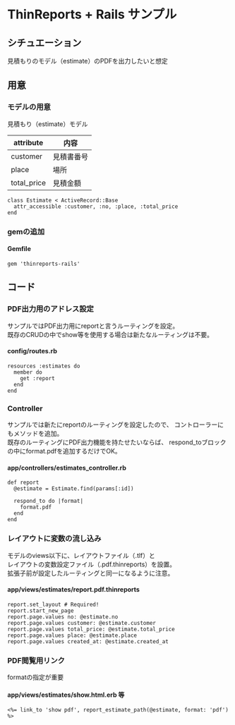 # ThinReports + Rails サンプル

## シチュエーション
見積もりのモデル（estimate）のPDFを出力したいと想定

## 用意

### モデルの用意
見積もり（estimate）モデル

|attribute|内容|
| --- | ----|
|customer|見積書番号|
|place|場所|
|total_price|見積金額|  

```
class Estimate < ActiveRecord::Base
  attr_accessible :customer, :no, :place, :total_price
end
```

### gemの追加
#### Gemfile
```
gem 'thinreports-rails'
```

## コード

### PDF出力用のアドレス設定
サンプルではPDF出力用にreportと言うルーティングを設定。  
既存のCRUDの中でshow等を使用する場合は新たなルーティングは不要。

#### config/routes.rb
```
resources :estimates do
  member do
    get :report
  end
end
```

### Controller
サンプルでは新たにreportのルーティングを設定したので、
コントローラーにもメソッドを追加。  
既存のルーティングにPDF出力機能を持たせたいならば、
respond_toブロックの中にformat.pdfを追加するだけでOK。
#### app/controllers/estimates_controller.rb
```
def report
  @estimate = Estimate.find(params[:id])

  respond_to do |format|
    format.pdf
  end
end
```

### レイアウトに変数の流し込み
モデルのviews以下に、レイアウトファイル（.tlf）と  
レイアウトの変数設定ファイル（.pdf.thinreports）を設置。  
拡張子前が設定したルーティングと同一になるように注意。

#### app/views/estimates/report.pdf.thinreports
```
report.set_layout # Required!
report.start_new_page
report.page.values no: @estimate.no
report.page.values customer: @estimate.customer
report.page.values total_price: @estimate.total_price
report.page.values place: @estimate.place
report.page.values created_at: @estimate.created_at
```

### PDF閲覧用リンク
formatの指定が重要

#### app/views/estimates/show.html.erb 等
```
<%= link_to 'show pdf', report_estimate_path(@estimate, format: 'pdf') %>
```
